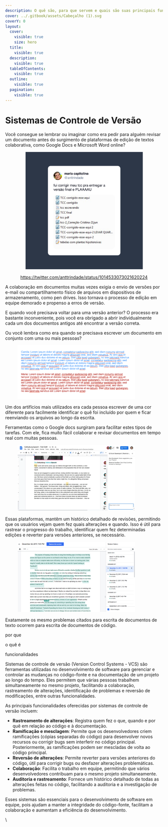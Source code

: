 ```yaml
---
description: O quê são, para que servem e quais são suas principais funcionalidades.
cover: ../.gitbook/assets/Cabeçalho (1).svg
coverY: 0
layout:
  cover:
    visible: true
    size: hero
  title:
    visible: true
  description:
    visible: true
  tableOfContents:
    visible: true
  outline:
    visible: true
  pagination:
    visible: true
---
```


# Sistemas de Controle de Versão

Você consegue se lembrar ou imaginar como era pedir para alguém revisar um documento antes do surgimento de plataformas de edição de textos colaborativa, como Google Docs e Microsoft Word online?

<div align="center" data-full-width="true">

<figure><img src="../.gitbook/assets/tweet-1014533073021620224.png" alt="" width="375"><figcaption><p><a href="https://twitter.com/anttrindade/status/1014533073021620224?s=20">https://twitter.com/anttrindade/status/1014533073021620224</a></p></figcaption></figure>

</div>

A colaboração em documentos muitas vezes exigia o envio de versões por e-mail ou compartilhamento físico de arquivos em dispositivos de armazenamento, como pen drives. Isso tornava o processo de edição em equipe demorado e propenso a erros de versão.&#x20;

E quando você precisava voltar para uma versão anterior? O processo era bastante inconveniente, pois você era obrigado a abrir individualmente cada um dos documentos antigos até encontrar a versão correta.

Ou você lembra como era quando se precisava escrever um documento em conjunto com uma ou mais pessoas?

<figure><img src="../.gitbook/assets/image (2).png" alt="" width="375"><figcaption></figcaption></figure>

Um dos artifícios mais utilizados era cada pessoa escrever de uma cor diferente para facilmente identificar o quê foi incluído por quem e ficar reenviando os arquivos ao longo da escrita.



Ferramentas como o Google docs surgiram para facilitar estes tipos de tarefas. Com ele, fica muito fácil colaborar e revisar documentos em tempo real com muitas pessoas.



<figure><img src="../.gitbook/assets/image (3).png" alt="" width="375"><figcaption></figcaption></figure>

Essas plataformas, mantêm um histórico detalhado de revisões, permitindo que os usuários vejam quem fez quais alterações e quando. Isso é útil para rastrear o progresso do trabalho, identificar quem fez determinadas edições e reverter para versões anteriores, se necessário.

<figure><img src="../.gitbook/assets/image (5).png" alt="" width="375"><figcaption></figcaption></figure>



Exatamente os mesmo problemas citados para escrita de documentos de texto ocorrem para escrita de documentos de código.



por que

o quê é

funcionalidades



Sistemas de controle de versão (Version Control Systems - VCS) são ferramentas utilizadas no desenvolvimento de software para gerenciar e controlar as mudanças no código-fonte e na documentação de um projeto ao longo do tempo. Eles permitem que várias pessoas trabalhem simultaneamente no mesmo projeto, facilitando a colaboração, rastreamento de alterações, identificação de problemas e reversão de modificações, entre outras funcionalidades.



As principais funcionalidades oferecidas por sistemas de controle de versão incluem:

* **Rastreamento de alterações**: Registra quem fez o que, quando e por quê em relação ao código e à documentação.
* **Ramificação e mesclagem**: Permite que os desenvolvedores criem ramificações (cópias separadas do código) para desenvolver novos recursos ou corrigir bugs sem interferir no código principal. Posteriormente, as ramificações podem ser mescladas de volta ao código principal.
* **Reversão de alterações**: Permite reverter para versões anteriores do código, útil para corrigir bugs ou desfazer alterações problemáticas.
* **Colaboração**: Facilita o trabalho em equipe, permitindo que vários desenvolvedores contribuam para o mesmo projeto simultaneamente.
* **Auditoria e rastreamento**: Fornece um histórico detalhado de todas as alterações feitas no código, facilitando a auditoria e a investigação de problemas.

Esses sistemas são essenciais para o desenvolvimento de software em equipe, pois ajudam a manter a integridade do código-fonte, facilitam a colaboração e aumentam a eficiência do desenvolvimento.

\
